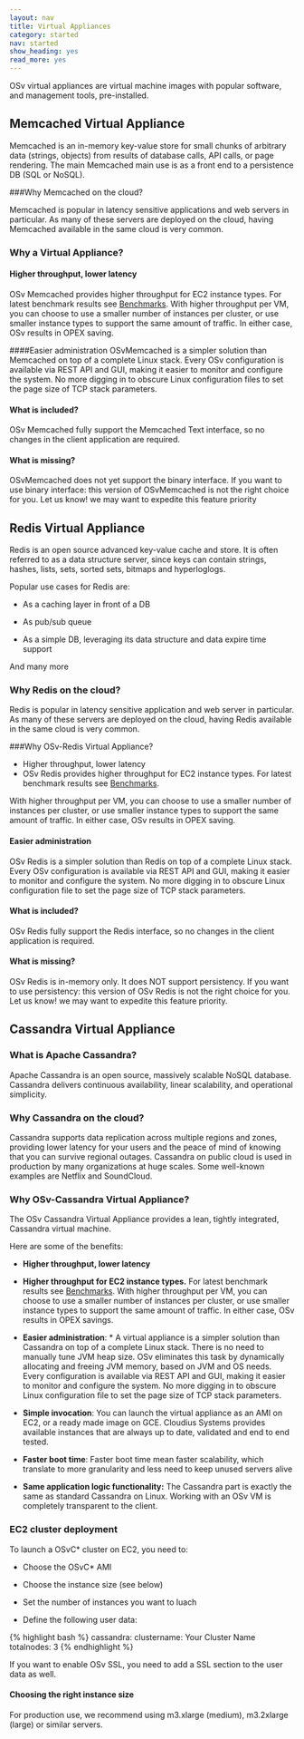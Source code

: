 ```yaml
---
layout: nav
title: Virtual Appliances
category: started
nav: started
show_heading: yes
read_more: yes
---
```


OSv virtual appliances are virtual machine images with popular software, and management tools, pre-installed.  

<!--more-->

## Memcached Virtual Appliance

Memcached is an in-memory key-value store for small chunks of arbitrary data (strings, objects) from results of database calls, API calls, or page rendering.
The main Memcached main use is as a front end to a persistence DB (SQL or NoSQL).

###Why Memcached on the cloud?

Memcached is popular in latency sensitive applications and web servers in particular.
As many of these servers are deployed on the cloud, having Memcached available in the same cloud is very common.

### Why a Virtual Appliance?

#### Higher throughput, lower latency

OSv Memcached provides higher throughput for EC2 instance types. For latest benchmark results see [Benchmarks](/benchmarks/).
With higher throughput per VM, you can choose to use a smaller number of instances per cluster, or use smaller instance types to support the same amount of traffic.
In either case, OSv results in OPEX saving.

####Easier administration
OSvMemcached is a simpler solution than Memcached on top of a complete Linux stack.
Every OSv configuration is available via REST API and GUI, making it easier to monitor and configure the system. No more digging in to obscure Linux configuration files to set the page size of TCP stack parameters.

#### What is included?
OSv Memcached fully support the Memcached Text interface, so no changes in the client application are required.


#### What is missing?
OSvMemcached does not yet support the binary interface.
If you want to use binary interface: 
this version of OSvMemcached is not the right choice for you.
Let us know! we may want to expedite this feature priority


## Redis Virtual Appliance 

Redis is an open source advanced key-value cache and store. It is often referred to as a data structure server, since keys can contain strings, hashes, lists, sets, sorted sets, bitmaps and hyperloglogs.

Popular use cases for Redis are:

 * As a caching layer in front of a DB

 * As pub/sub queue

 * As a simple DB, leveraging its data structure and data expire time support

And many more

### Why Redis on the cloud?
Redis is popular in latency sensitive application and web server in particular.
As many of these servers are deployed on the cloud, having Redis available in the same cloud is very common.

###Why OSv-Redis Virtual Appliance?

 * Higher  throughput, lower latency
 * OSv Redis  provides higher throughput for EC2 instance types. For latest benchmark results see [Benchmarks](/benchmarks/).

With higher throughput per VM, you can choose to use a smaller number of instances per cluster, or use smaller instance types to support the same amount of traffic.
In either case, OSv results in OPEX saving.

#### Easier administration
OSv Redis  is a simpler solution than Redis on top of a complete Linux stack.
Every OSv configuration is available via REST API and GUI, making it easier to monitor and configure the system. No more digging in to obscure Linux configuration file to set the page size of TCP stack parameters.

#### What is included?
OSv Redis fully support the Redis interface, so no changes in the client application is required.

#### What is missing?
OSv Redis is in-memory only. It does NOT support persistency. 
If you want to use persistency: 
this version of OSv Redis is not the right choice for you.
Let us know! we may want to expedite this feature priority.


## Cassandra Virtual Appliance

### What is Apache Cassandra?

Apache Cassandra is an open source, massively scalable NoSQL database. Cassandra delivers continuous availability, linear scalability, and operational simplicity.

### Why Cassandra on the cloud?

Cassandra supports data replication across multiple regions and zones, providing lower latency for your users and the peace of mind of knowing that you can survive regional outages.
Cassandra on public cloud is used in production by many organizations at huge scales. Some well-known examples are Netflix and SoundCloud.

### Why OSv-Cassandra Virtual Appliance?

The OSv Cassandra Virtual Appliance  provides a lean, tightly integrated, Cassandra virtual machine.

Here are some of the benefits:

 * **Higher throughput, lower latency**

 * **Higher throughput for EC2 instance types.** For latest benchmark results see [Benchmarks](/benchmarks).  With higher throughput per VM, you can choose to use a smaller number of instances per cluster, or use smaller instance types to support the same amount of traffic.  In either case, OSv results in OPEX savings.

  *  **Easier administration**: *  A virtual appliance
  is a simpler solution than Cassandra on top of a
  complete Linux stack. There is no need to manually
  tune JVM heap size. OSv eliminates this task by
  dynamically allocating and freeing JVM memory, based
  on JVM and OS needs. Every configuration is
  available via REST API and GUI, making it easier to
  monitor and configure the system. No more digging
  in to obscure Linux configuration file to set the
  page size of TCP stack parameters.

  *  **Simple invocation**: You can launch the virtual
    appliance as an AMI on EC2, or a ready
    made image on GCE. Cloudius Systems provides
    available instances that are always up to date,
    validated and end to end tested.

  * **Faster boot time**: Faster boot time mean faster scalability, which translate to more granularity and less need to keep unused servers alive

  *  **Same application logic functionality:** The Cassandra part is exactly the same as standard Cassandra on Linux. Working with an OSv VM is completely transparent to the client.


### EC2 cluster deployment
To launch a OSvC* cluster on EC2, you need to:

 * Choose the OSvC* AMI

 * Choose the instance size (see below)

 * Set the number of instances you want to luach

 * Define the following user data:

{% highlight bash %}
cassandra:
  clustername: Your Cluster Name
  totalnodes: 3
{% endhighlight %}

If you want to enable OSv SSL, you need to add a SSL section to the user data as well.

#### Choosing the right instance size
For production use, we recommend using  m3.xlarge (medium), m3.2xlarge (large) or similar servers.

